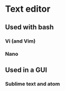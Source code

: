 # Text editor

## Used with bash

### Vi \(and Vim\)

### Nano

## Used in a GUI

### Sublime text and atom

